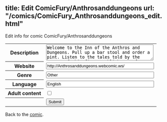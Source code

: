 title: Edit ComicFury/Anthrosanddungeons
url: "/comics/ComicFury_Anthrosanddungeons_edit.html"
---
Edit info for comic ComicFury/Anthrosanddungeons

<form name="comic" action="http://gaepostmail.appspot.com/comic/" method="post">
<table class="comicinfo">
<tr>
<th>Description</th><td><textarea name="description" cols="40" rows="3">Welcome to the Inn of the Anthros and Dungeons. Pull up a bar stool and order a pint. Listen to the tales told by the owners of this fine establishment of their years as adventurers and how they escaped their births in bondage. They have many tales to tell, and are always seeking an ear to listen to their tales.</textarea></td>
</tr>
<tr>
<th>Website</th><td><input type="text" name="url" value="http://Anthrosanddungeons.webcomic.ws/" size="40"/></td>
</tr>
<tr>
<th>Genre</th><td><input type="text" name="genre" value="Other" size="40"/></td>
</tr>
<tr>
<th>Language</th><td><input type="text" name="language" value="English" size="40"/></td>
</tr>
<tr>
<th>Adult content</th><td><input type="checkbox" name="adult" value="adult" /></td>
</tr>
<tr>
<th></th><td>
<input type="hidden" name="comic" value="ComicFury_Anthrosanddungeons" />
<input type="submit" name="submit" value="Submit" />
</td>
</tr>
</table>
</form>

Back to the [comic](ComicFury_Anthrosanddungeons.html).
